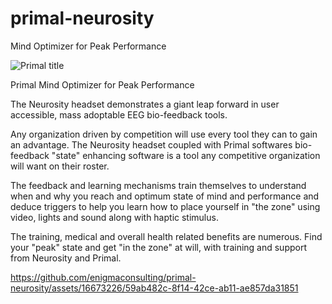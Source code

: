 # primal-neurosity
Mind Optimizer for Peak Performance

![Primal title](https://github.com/enigmaconsulting/primal-neurosity/assets/16673226/96d3e4e4-26fe-40f8-9cf3-32e4627d0261)

Primal
Mind Optimizer for Peak Performance

The Neurosity headset demonstrates a giant leap forward in user accessible, mass adoptable EEG bio-feedback tools.

Any organization driven by competition will use every tool they can to gain an advantage.  The Neurosity headset coupled with Primal softwares bio-feedback "state" enhancing software is a tool any competitive organization will want on their roster.

The feedback and learning mechanisms train themselves to understand when and why you reach and optimum state of mind and performance and deduce triggers to help you learn how to place yourself in "the zone" using video, lights and sound along with haptic stimulus.

The training, medical and overall health related benefits are numerous.  Find your "peak" state and get "in the zone" at will, with training and support from Neurosity and Primal.

https://github.com/enigmaconsulting/primal-neurosity/assets/16673226/59ab482c-8f14-42ce-ab11-ae857da31851

